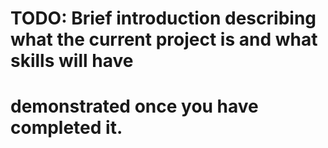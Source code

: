 # TODO: Brief introduction describing what the current project is and what skills will have
# demonstrated once you have completed it.